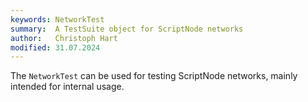 ```yaml
---
keywords: NetworkTest
summary:  A TestSuite object for ScriptNode networks
author:   Christoph Hart
modified: 31.07.2024
---
```


The `NetworkTest` can be used for testing ScriptNode networks, mainly intended for internal usage.
